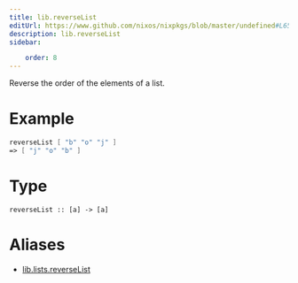 ```yaml
---
title: lib.reverseList
editUrl: https://www.github.com/nixos/nixpkgs/blob/master/undefined#L656C17
description: lib.reverseList
sidebar:

    order: 8
---
```


Reverse the order of the elements of a list.

# Example

```nix
reverseList [ "b" "o" "j" ]
=> [ "j" "o" "b" ]
```

# Type

```
reverseList :: [a] -> [a]
```


# Aliases

- [lib.lists.reverseList](/nix-doc-comments/reference/lib/lists/lib-lists-reverselist)


